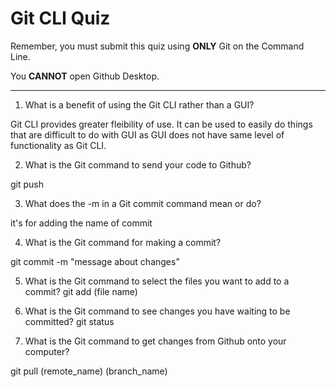 # Git CLI Quiz

Remember, you must submit this quiz using __ONLY__ Git on the Command Line.

You __CANNOT__ open Github Desktop.

---

1. What is a benefit of using the Git CLI rather than a GUI?

<!-- Write your answer here -->
Git CLI provides greater fleibility of use. It can be used to easily do things that are difficult to do with GUI as GUI does not have same level of functionality as Git CLI.

2. What is the Git command to send your code to Github?

git push 

3. What does the -m in a Git commit command mean or do?

it's for adding the name of commit

4. What is the Git command for making a commit?

git commit -m "message about changes"

5. What is the Git command to select the files you want to add to a commit?
git add (file name)

6. What is the Git command to see changes you have waiting to be committed?
git status

7. What is the Git command to get changes from Github onto your computer?

git pull (remote_name) (branch_name)
